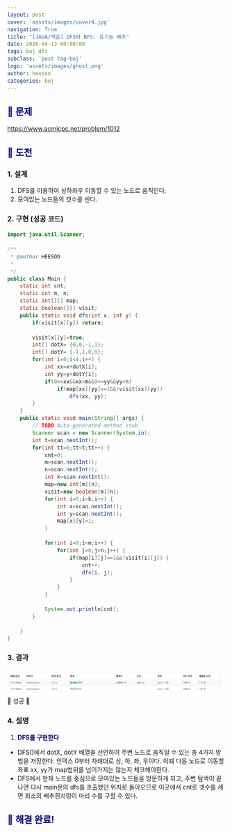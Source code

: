 ```yaml
---
layout: post
cover: 'assets/images/cover4.jpg'
navigation: True
title: "[JAVA/백준] DFS와 BFS: 유기농 배추"
date: 2020-04-13 00:00:00
tags: boj dfs
subclass: 'post tag-boj'
logo: 'assets/images/ghost.png'
author: heesoo
categories: boj
---
```

## <span style="color:navy">👀 문제</span>
<https://www.acmicpc.net/problem/1012>

## <span style="color:navy">👊 도전</span>

### 1. 설계
1. DFS를 이용하여 상하좌우 이동할 수 있는 노드로 움직인다.
2. 모여있는 노드들의 갯수를 센다.

### 2. 구현 (성공 코드)
```java
import java.util.Scanner;

/**
 * @author HEESOO
 *
 */
public class Main {
	static int cnt;
	static int m, n;
	static int[][] map;
	static boolean[][] visit;
	public static void dfs(int x, int y) {
		if(visit[x][y]) return;
		
		visit[x][y]=true;
		int[] dotX= {0,0,-1,1};
		int[] dotY= {-1,1,0,0};
		for(int i=0;i<4;i++) {
			int xx=x+dotX[i];
			int yy=y+dotY[i];
			if(0<=xx&&xx<m&&0<=yy&&yy<n)
				if(map[xx][yy]==1&&!visit[xx][yy])
					dfs(xx, yy);
		}
	}
	public static void main(String[] args) {
		// TODO Auto-generated method stub
		Scanner scan = new Scanner(System.in);
		int t=scan.nextInt();
		for(int tt=0;tt<t;tt++) {
			cnt=0;
			m=scan.nextInt();
			n=scan.nextInt();
			int k=scan.nextInt();
			map=new int[m][n];
			visit=new boolean[m][n];
			for(int i=0;i<k;i++) {
				int x=scan.nextInt();
				int y=scan.nextInt();
				map[x][y]=1;
			}
			
			for(int i=0;i<m;i++) {
				for(int j=0;j<n;j++) {
					if(map[i][j]==1&&!visit[i][j]) {
						cnt++;
						dfs(i, j);
					}
				}
			}
			
			System.out.println(cnt);
		}
		
	}
}

 ```

### 3. 결과
![실행결과](./assets/images/200413_2.PNG)
🤟 성공 🤟 

### 4. 설명
1. **<span style="color:navy">DFS를 구현한다</span>**
- DFS()에서 dotX, dotY 배열을 선언하여 주변 노드로 움직일 수 있는 총 4가지 방법을 저장한다. 인덱스 0부터 차례대로 상, 하, 좌, 우이다. 이떄 다음 노드로 이동할 좌표 xx, yy가 map범위를 넘어가지는 않는지 체크해야한다.
- DFS에서 현재 노드를 중심으로 모여있는 노드들을 방문하게 되고, 주변 탐색이 끝나면 다시 main문의 dfs를 호출했던 위치로 돌아오므로 이곳에서 cnt로 갯수를 세면 최소의 배추흰지렁이 마리 수를 구할 수 있다.

## <span style="color:navy">👏 해결 완료!</span>
